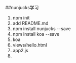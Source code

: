 ##nunjucks学习
1. npm init
2. add README.md
3. npm install nunjucks --save
4. npm install koa --save
5. koa
6. views/hello.html
7. app2.js
9. 